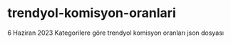 # trendyol-komisyon-oranlari
6 Haziran 2023 Kategorilere göre trendyol komisyon oranları json dosyası

